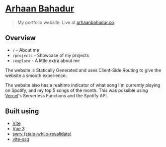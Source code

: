 # [Arhaan Bahadur](https://arhaanbahadur.co)

> My portfolio website. Live at [arhaanbahadur.co](https://arhaanbahadur.co).

## Overview

- `/` - About me
- `/projects` - Showcase of my projects
- `/explore` - A little extra about me

The website is Statically Generated and uses Client-Side Routing to give the website a smooth experience.

The website also has a realtime indicator of what song I'm currently playing on Spotify, and my top 5 songs of the month. This was possible using [Vercel](https://vercel.com)'s Serverless Functions and the Spotify API.

## Built using

- [Vite](https://vitejs.org)
- [Vue 3](https://vuejs.org)
- [swrv (stale-while-revalidate)](https://github.com/Kong/swrv)
- [vite-ssg](https://github.com/antfu/vite-ssg)
